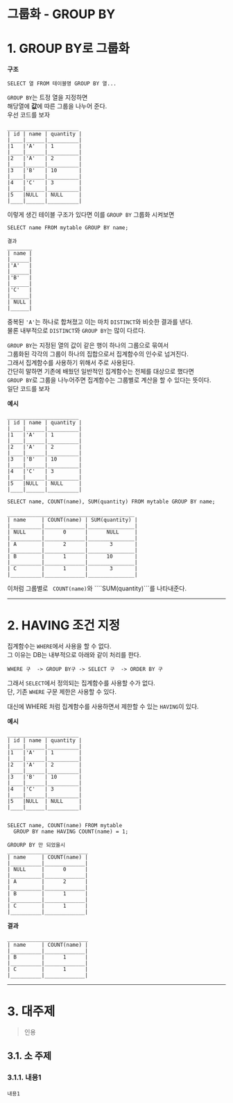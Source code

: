 그룹화 - GROUP BY
=======================
# 1. GROUP BY로 그룹화
**구조**
```
SELECT 열 FROM 테이블명 GROUP BY 열... 
```
```GROUP BY```는 트정 열을 지정하면  
해당열에 **값**에 따른 그룹을 나누어 준다.  
우선 코드를 보자  
```
_______________________
| id | name | quantity |
|____|______|__________|
|1   |'A'   | 1        |
|____|______|__________|
|2   |'A'   | 2        |
|____|______|__________|
|3   |'B'   | 10       |
|____|______|__________|
|4   |'C'   | 3        |
|____|______|__________|
|5   |NULL  | NULL     |
|____|______|__________|
```
이렇게 생긴 테이블 구조가 있다면 이를 ```GROUP BY``` 그룹화 시켜보면
```
SELECT name FROM mytable GROUP BY name;

결과                                     
________                                        
| name |                                                    
|______|                                                            
|'A'   |                                                          
|______|                                                                                                                                                                             
|'B'   |                                                         
|______|                                                       
|'C'   |                                                     
|______|                                                     
| NULL |                                                             
|______|
```
중복된 ```'A'```는 하나로 합쳐졌고 이는 마치 ```DISTINCT```와 비슷한 결과를 낸다.  
물론 내부적으로 ```DISTINCT```와 ```GROUP BY```는 많이 다르다.   
  
```GROUP BY```는 지정된 열의 값이 같은 행이 하나의 그룹으로 묶여서  
그룹화된 각각의 그룹이 하나의 집합으로서 집계함수의 인수로 넘겨진다.    
그래서 집계함수를 사용하기 위해서 주로 사용된다.  
간단히 말하면 기존에 배웠던 일반적인 집계함수는 전체를 대상으로 했다면  
```GROUP BY```로 그룹을 나누어주면 집계함수는 그룹별로 계산을 할 수 있다는 뜻이다.  
일단 코드를 보자  
  
**예시**
```
_______________________
| id | name | quantity |
|____|______|__________|
|1   |'A'   | 1        |
|____|______|__________|
|2   |'A'   | 2        |
|____|______|__________|
|3   |'B'   | 10       |
|____|______|__________|
|4   |'C'   | 3        |
|____|______|__________|
|5   |NULL  | NULL     |
|____|______|__________|

SELECT name, COUNT(name), SUM(quantity) FROM mytable GROUP BY name;

```
```
_________________________________________
| name     | COUNT(name) | SUM(quantity) |
|__________|_____________|_______________|
| NULL     |      0      |      NULL     |
|__________|_____________|_______________|
| A        |      2      |       3       |
|__________|_____________|_______________|
| B        |      1      |      10       |
|__________|_____________|_______________|
| C        |      1      |       3       |
|__________|_____________|_______________|

```
이처럼 그룹별로 ``` COUNT(name)```와 ````SUM(quantity)```를 나타내준다.

***
# 2. HAVING 조건 지정
집계함수는 ```WHERE```에서 사용을 할 수 없다.  
그 이유는 DB는 내부적으로 아래와 같이 처리를 한다.  
```
WHERE 구  -> GROUP BY구 -> SELECT 구  -> ORDER BY 구
```
그래서 ```SELECT```에서 정의되는 집계함수를 사용할 수가 없다.  
단, 기존 ```WHERE``` 구문 제한은 사용할 수 있다.  

대신에 WHERE 처럼 집계함수를 사용하면서 제한할 수 있는 ```HAVING```이 있다. 

**예시**
```
_______________________
| id | name | quantity |
|____|______|__________|
|1   |'A'   | 1        |
|____|______|__________|
|2   |'A'   | 2        |
|____|______|__________|
|3   |'B'   | 10       |
|____|______|__________|
|4   |'C'   | 3        |
|____|______|__________|
|5   |NULL  | NULL     |
|____|______|__________|


SELECT name, COUNT(name) FROM mytable
  GROUP BY name HAVING COUNT(name) = 1;
```
```
GROURP BY 만 되었을시
__________________________
| name     | COUNT(name) |
|__________|_____________|
| NULL     |      0      |
|__________|_____________|
| A        |      2      |
|__________|_____________|
| B        |      1      |
|__________|_____________|
| C        |      1      |
|__________|_____________|

```
**결과**
```
__________________________
| name     | COUNT(name) |
|__________|_____________|
| B        |      1      |
|__________|_____________|
| C        |      1      |
|__________|_____________|
```

***
# 3. 대주제
> 인용
## 3.1. 소 주제
### 3.1.1. 내용1
```
내용1
```
